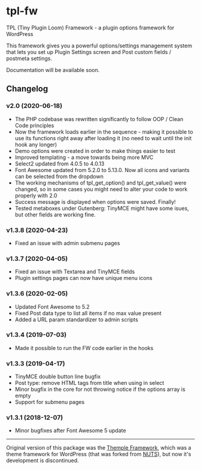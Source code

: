 # tpl-fw
TPL (Tiny Plugin Loom) Framework - a plugin options framework for WordPress

This framework gives you a powerful options/settings management system that lets you set up Plugin Settings screen and Post custom fields / postmeta settings.

Documentation will be available soon.

## Changelog

### v2.0 (2020-06-18)
* The PHP codebase was rewritten significantly to follow OOP / Clean Code principles
* Now the framework loads earlier in the sequence - making it possible to use its functions right away after loading it (no need to wait until the init hook any longer)
* Demo options were created in order to make things easier to test
* Improved templating - a move towards being more MVC
* Select2 updated from 4.0.5 to 4.0.13
* Font Awesome updated from 5.2.0 to 5.13.0. Now all icons and variants can be selected from the dropdown
* The working mechanisms of tpl_get_option() and tpl_get_value() were changed, so in some cases you might need to alter your code to work properly with 2.0
* Success message is displayed when options were saved. Finally!
* Tested metaboxes under Gutenberg: TinyMCE might have some isues, but other fields are working fine.


### v1.3.8 (2020-04-23)
* Fixed an issue with admin submenu pages


### v1.3.7 (2020-04-05)
* Fixed an issue with Textarea and TinyMCE fields
* Plugin settings pages can now have unique menu icons


### v1.3.6 (2020-02-05)
* Updated Font Awesome to 5.2
* Fixed Post data type to list all items if no max value present
* Added a URL param standardizer to admin scripts


### v1.3.4 (2019-07-03)
* Made it possible to run the FW code earlier in the hooks


### v1.3.3 (2019-04-17)

* TinyMCE double button line bugfix
* Post type: remove HTML tags from title when using in select
* Minor bugfix in the core for not throwing notice if the options array is empty
* Support for submenu pages


### v1.3.1 (2018-12-07)

* Minor bugfixes after Font Awesome 5 update


---

Original version of this package was the [Themple Framework](https://github.com/ervind/themple), which was a theme framework for WordPress (that was forked from [NUTS](https://github.com/wholegraindigital/nuts)), but now it's development is discontinued.
